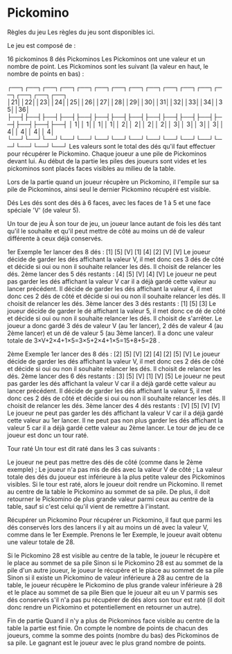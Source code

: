 # Pickomino
Règles du jeu
Les règles du jeu sont disponibles ici.

Le jeu est composé de :

16 pickominos
8 dés
Pickominos
Les Pickominos ont une valeur et un nombre de point. Les Pickominos sont les suivant (la valeur en haut, le nombre de points en bas) :

┌──┐┌──┐┌──┐┌──┐┌──┐┌──┐┌──┐┌──┐┌──┐┌──┐┌──┐┌──┐┌──┐┌──┐┌──┐┌──┐
│21││22││23││24││25││26││27││28││29││30││31││32││33││34││35││36│
├──┤├──┤├──┤├──┤├──┤├──┤├──┤├──┤├──┤├──┤├──┤├──┤├──┤├──┤├──┤├──┤
│ 1││ 1││ 1││ 1││ 2││ 2││ 2││ 2││ 3││ 3││ 3││ 3││ 4││ 4││ 4││ 4│
└──┘└──┘└──┘└──┘└──┘└──┘└──┘└──┘└──┘└──┘└──┘└──┘└──┘└──┘└──┘└──┘
Les valeurs sont le total des dés qu'il faut effectuer pour récupérer le Pickomino.
Chaque joueur a une pile de Pickominos devant lui. Au début de la partie les piles des joueurs sont vides et les pickominos sont placés faces visibles au milieu de la table.

Lors de la partie quand un joueur récupère un Pickomino, il l'empile sur sa pile de Pickominos, ainsi seul le dernier Pickomino récupéré est visible.

Dés
Les dés sont des dés à 6 faces, avec les faces de 1 à 5 et une face spéciale 'V' (de valeur 5).

Un tour de jeu
À son tour de jeu, un joueur lance autant de fois les dés tant qu'il le souhaite et qu'il peut mettre de côté au moins un dé de valeur différente à ceux déjà conservés.

1er Exemple
1er lancer des 8 dés : 
[1] [5] [V] [1] [4] [2] [V] [V]
Le joueur décide de garder les dés affichant la valeur V, il met donc ces 3 dés de côté et décide si oui ou non il souhaite relancer les dés.
Il choisit de relancer les dés.
2ème lancer des 5 dés restants : 
[4] [5] [V] [4] [V]
Le joueur ne peut pas garder les dés affichant la valeur V car il a déjà gardé cette valeur au lancer précédent.
Il décide de garder les dés affichant la valeur 4, il met donc ces 2 dés de côté et décide si oui ou non il souhaite relancer les dés.
Il choisit de relancer les dés.
3ème lancer des 3 dés restants : 
[1] [5] [3]
Le joueur décide de garder le dé affichant la valeur 5, il met donc ce dé de côté et décide si oui ou non il souhaite relancer les dés.
Il choisit de s'arrêter.
Le joueur a donc gardé 3 dés de valeur V (au 1er lancer), 2 dés de valeur 4 (au 2ème lancer) et un dé de valeur 5 (au 3ème lancer).
Il a donc une valeur totale de 3×V+2×4+1×5=3×5+2×4+1×5=15+8+5=28
.

2ème Exemple
1er lancer des 8 dés : 
[2] [5] [V] [2] [4] [2] [5] [V]
Le joueur décide de garder les dés affichant la valeur V, il met donc ces 2 dés de côté et décide si oui ou non il souhaite relancer les dés.
Il choisit de relancer les dés.
2ème lancer des 6 dés restants : 
[3] [5] [V] [1] [V] [5]
Le joueur ne peut pas garder les dés affichant la valeur V car il a déjà gardé cette valeur au lancer précédent.
Il décide de garder les dés affichant la valeur 5, il met donc ces 2 dés de côté et décide si oui ou non il souhaite relancer les dés.
Il choisit de relancer les dés.
3ème lancer des 4 dés restants : 
[V] [5] [V] [V]
Le joueur ne peut pas garder les dés affichant la valeur V car il a déjà gardé cette valeur au 1er lancer. Il ne peut pas non plus garder les dés affichant la valeur 5 car il a déjà gardé cette valeur au 2ème lancer.
Le tour de jeu de ce joueur est donc un tour raté.

Tour raté
Un tour est dit raté dans les 3 cas suivants :

Le joueur ne peut pas mettre des dés de côté (comme dans le 2ème exemple) ;
Le joueur n'a pas mis de dés avec la valeur V de côté ;
La valeur totale des dés du joueur est inférieure à la plus petite valeur des Pickominos visibles.
Si le tour est raté, alors le joueur doit rendre un Pickomino. Il remet au centre de la table le Pickomino au sommet de sa pile. De plus, il doit retourner le Pickomino de plus grande valeur parmi ceux au centre de la table, sauf si c'est celui qu'il vient de remettre à l'instant.

Récupérer un Pickomino
Pour récupérer un Pickomino, il faut que parmi les dés conservés lors des lancers il y ait au moins un dé avec la valeur V, comme dans le 1er Exemple. Prenons le 1er Exemple, le joueur avait obtenu une valeur totale de 28.

Si le Pickomino 28 est visible au centre de la table, le joueur le récupère et le place au sommet de sa pile
Sinon si le Pickomino 28 est au sommet de la pile d'un autre joueur, le joueur le récupère et le place au sommet de sa pile
Sinon si il existe un Pickomino de valeur inférieure à 28 au centre de la table, le joueur récupère le Pickomino de plus grande valeur inférieure à 28 et le place au sommet de sa pile
Bien que le joueur ait eu un V parmis ses dés conservés s'il n'a pas pu récupérer de dés alors son tour est raté (il doit donc rendre un Pickomino et potentiellement en retourner un autre).

Fin de partie
Quand il n'y a plus de Pickominos face visible au centre de la table la partie est finie. On compte le nombre de points de chacun des joueurs, comme la somme des points (nombre du bas) des Pickominos de sa pile.
Le gagnant est le joueur avec le plus grand nombre de points.

